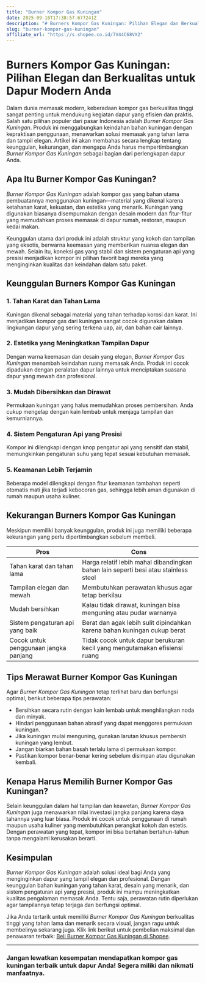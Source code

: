 ```yaml
---
title: "Burner Kompor Gas Kuningan"
date: 2025-09-16T17:38:57.677241Z
description: "# Burners Kompor Gas Kuningan: Pilihan Elegan dan Berkualitas untuk Dapur Modern Anda..."
slug: "burner-kompor-gas-kuningan"
affiliate_url: "https://s.shopee.co.id/7V44C68VX2"
---
```

# Burners Kompor Gas Kuningan: Pilihan Elegan dan Berkualitas untuk Dapur Modern Anda

Dalam dunia memasak modern, keberadaan kompor gas berkualitas tinggi sangat penting untuk mendukung kegiatan dapur yang efisien dan praktis. Salah satu pilihan populer dari pasar Indonesia adalah *Burner Kompor Gas Kuningan*. Produk ini menggabungkan keindahan bahan kuningan dengan kepraktisan penggunaan, menawarkan solusi memasak yang tahan lama dan tampil elegan. Artikel ini akan membahas secara lengkap tentang keunggulan, kekurangan, dan mengapa Anda harus mempertimbangkan *Burner Kompor Gas Kuningan* sebagai bagian dari perlengkapan dapur Anda.

## Apa Itu Burner Kompor Gas Kuningan?

*Burner Kompor Gas Kuningan* adalah kompor gas yang bahan utama pembuatannya menggunakan kuningan—material yang dikenal karena ketahanan karat, kekuatan, dan estetika yang menarik. Kuningan yang digunakan biasanya disempurnakan dengan desain modern dan fitur-fitur yang memudahkan proses memasak di dapur rumah, restoran, maupun kedai makan.

Keunggulan utama dari produk ini adalah struktur yang kokoh dan tampilan yang eksotis, berwarna keemasan yang memberikan nuansa elegan dan mewah. Selain itu, koneksi gas yang stabil dan sistem pengaturan api yang presisi menjadikan kompor ini pilihan favorit bagi mereka yang menginginkan kualitas dan keindahan dalam satu paket.

## Keunggulan Burners Kompor Gas Kuningan

### 1. Tahan Karat dan Tahan Lama
Kuningan dikenal sebagai material yang tahan terhadap korosi dan karat. Ini menjadikan kompor gas dari kuningan sangat cocok digunakan dalam lingkungan dapur yang sering terkena uap, air, dan bahan cair lainnya.

### 2. Estetika yang Meningkatkan Tampilan Dapur
Dengan warna keemasan dan desain yang elegan, *Burner Kompor Gas Kuningan* menambah keindahan ruang memasak Anda. Produk ini cocok dipadukan dengan peralatan dapur lainnya untuk menciptakan suasana dapur yang mewah dan profesional.

### 3. Mudah Dibersihkan dan Dirawat
Permukaan kuningan yang halus memudahkan proses pembersihan. Anda cukup mengelap dengan kain lembab untuk menjaga tampilan dan kemurniannya.

### 4. Sistem Pengaturan Api yang Presisi
Kompor ini dilengkapi dengan knop pengatur api yang sensitif dan stabil, memungkinkan pengaturan suhu yang tepat sesuai kebutuhan memasak.

### 5. Keamanan Lebih Terjamin
Beberapa model dilengkapi dengan fitur keamanan tambahan seperti otomatis mati jika terjadi kebocoran gas, sehingga lebih aman digunakan di rumah maupun usaha kuliner.

## Kekurangan Burners Kompor Gas Kuningan

Meskipun memiliki banyak keunggulan, produk ini juga memiliki beberapa kekurangan yang perlu dipertimbangkan sebelum membeli.

| Pros | Cons |
|---------|---------|
| Tahan karat dan tahan lama | Harga relatif lebih mahal dibandingkan bahan lain seperti besi atau stainless steel |
| Tampilan elegan dan mewah | Membutuhkan perawatan khusus agar tetap berkilau |
| Mudah bersihkan | Kalau tidak dirawat, kuningan bisa menguning atau pudar warnanya |
| Sistem pengaturan api yang baik | Berat dan agak lebih sulit dipindahkan karena bahan kuningan cukup berat |
| Cocok untuk penggunaan jangka panjang | Tidak cocok untuk dapur berukuran kecil yang mengutamakan efisiensi ruang |

## Tips Merawat Burner Kompor Gas Kuningan

Agar *Burner Kompor Gas Kuningan* tetap terlihat baru dan berfungsi optimal, berikut beberapa tips perawatan:

- Bersihkan secara rutin dengan kain lembab untuk menghilangkan noda dan minyak.
- Hindari penggunaan bahan abrasif yang dapat menggores permukaan kuningan.
- Jika kuningan mulai menguning, gunakan larutan khusus pembersih kuningan yang lembut.
- Jangan biarkan bahan basah terlalu lama di permukaan kompor.
- Pastikan kompor benar-benar kering sebelum disimpan atau digunakan kembali.

## Kenapa Harus Memilih Burner Kompor Gas Kuningan?

Selain keunggulan dalam hal tampilan dan keawetan, *Burner Kompor Gas Kuningan* juga menawarkan nilai investasi jangka panjang karena daya tahannya yang luar biasa. Produk ini cocok untuk penggunaan di rumah maupun usaha kuliner yang membutuhkan perangkat kokoh dan estetis. Dengan perawatan yang tepat, kompor ini bisa bertahan bertahun-tahun tanpa mengalami kerusakan berarti.

## Kesimpulan

*Burner Kompor Gas Kuningan* adalah solusi ideal bagi Anda yang menginginkan dapur yang tampil elegan dan profesional. Dengan keunggulan bahan kuningan yang tahan karat, desain yang menarik, dan sistem pengaturan api yang presisi, produk ini mampu meningkatkan kualitas pengalaman memasak Anda. Tentu saja, perawatan rutin diperlukan agar tampilannya tetap terjaga dan berfungsi optimal.

Jika Anda tertarik untuk memiliki *Burner Kompor Gas Kuningan* berkualitas tinggi yang tahan lama dan menarik secara visual, jangan ragu untuk membelinya sekarang juga. Klik link berikut untuk pembelian maksimal dan penawaran terbaik: [Beli Burner Kompor Gas Kuningan di Shopee](https://s.shopee.co.id/7V44C68VX2).

---

### Jangan lewatkan kesempatan mendapatkan kompor gas kuningan terbaik untuk dapur Anda! Segera miliki dan nikmati manfaatnya.